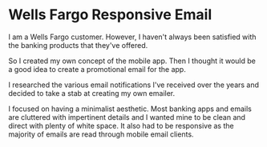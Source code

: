 # Wells Fargo Responsive Email

I am a Wells Fargo customer. However, I haven't always been satisfied with the banking products that they've offered.

So I created my own concept of the mobile app. Then I thought it would be a good idea to create a promotional email for the app.

I researched the various email notifications I've received over the years and decided to take a stab at creating my own emailer.

I focused on having a minimalist aesthetic. Most banking apps and emails are cluttered with impertinent details and I wanted mine to be clean and direct with plenty of white space. It also had to be responsive as the majority of emails are read through mobile email clients.